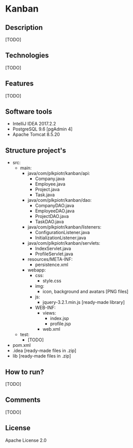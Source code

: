 # Kanban
## Description
[TODO]
## Technologies
[TODO]
## Features
[TODO]
## Software tools
- IntelliJ IDEA 2017.2.2
- PostgreSQL 9.6 [pgAdmin 4]
- Apache Tomcat 8.5.20
## Structure project's
- src:
  - main:
    - java/com/plkpiotr/kanban/api:
      - Company.java
      - Employee.java
      - Project.java
      - Task.java
    - java/com/plkpiotr/kanban/dao:
      - CompanyDAO.java
      - EmployeeDAO.java
      - ProjectDAO.java
      - TaskDAO.java
    - java/com/plkpiotr/kanban/listeners:
      - ConfigurationListener.java
      - InitializationListener.java
    - java/com/plkpiotr/kanban/servlets:
      - IndexServlet.java
      - ProfileServlet.java
    - resources/META-INF:
      - persistence.xml
    - webapp:
      - css:
        - style.css
      - img:
        - icon, background and avatars [PNG files]
      - js:
        - jquery-3.2.1.min.js [ready-made library]
      - WEB-INF:
        - views:
          - index.jsp
          - profile.jsp
        - web.xml
  - test:
    - [TODO]
- pom.xml
- .idea [ready-made files in .zip]
- lib [ready-made files in .zip]
## How to run?
[TODO]
## Comments
[TODO]
## License
Apache License 2.0 